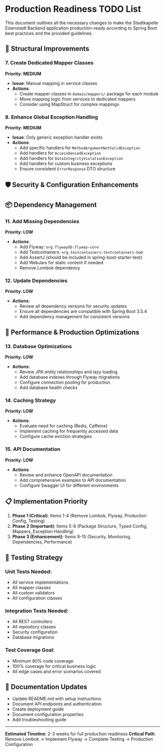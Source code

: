 # Production Readiness TODO List

This document outlines all the necessary changes to make the Stadtkapelle Eisenstadt Backend application production-ready according to Spring Boot best practices and the provided guidelines.

## 🔧 Structural Improvements

### 7. Create Dedicated Mapper Classes
**Priority: MEDIUM**
- **Issue**: Manual mapping in service classes
- **Actions**:
  - Create mapper classes in `domain/mappers/` package for each module
  - Move mapping logic from services to dedicated mappers
  - Consider using MapStruct for complex mappings

### 8. Enhance Global Exception Handling
**Priority: MEDIUM**
- **Issue**: Only generic exception handler exists
- **Actions**:
  - Add specific handlers for `MethodArgumentNotValidException`
  - Add handlers for `AccessDeniedException`
  - Add handlers for `DataIntegrityViolationException`
  - Add handlers for custom business exceptions
  - Ensure consistent `ErrorResponse` DTO structure

## 🛡️ Security & Configuration Enhancements

## 📦 Dependency Management

### 11. Add Missing Dependencies
**Priority: LOW**
- **Actions**:
  - Add Flyway: `org.flywaydb:flyway-core`
  - Add Testcontainers: `org.testcontainers:testcontainers-bom`
  - Add AssertJ (should be included in spring-boot-starter-test)
  - Add WebJars for static content if needed
  - Remove Lombok dependency

### 12. Update Dependencies
**Priority: LOW**
- **Actions**:
  - Review all dependency versions for security updates
  - Ensure all dependencies are compatible with Spring Boot 3.5.4
  - Add dependency management for consistent versions

## 🚀 Performance & Production Optimizations

### 13. Database Optimizations
**Priority: LOW**
- **Actions**:
  - Review JPA entity relationships and lazy loading
  - Add database indexes through Flyway migrations
  - Configure connection pooling for production
  - Add database health checks

### 14. Caching Strategy
**Priority: LOW**
- **Actions**:
  - Evaluate need for caching (Redis, Caffeine)
  - Implement caching for frequently accessed data
  - Configure cache eviction strategies

### 15. API Documentation
**Priority: LOW**
- **Actions**:
  - Review and enhance OpenAPI documentation
  - Add comprehensive examples to API documentation
  - Configure Swagger UI for different environments

## 📋 Implementation Priority

1. **Phase 1 (Critical)**: Items 1-4 (Remove Lombok, Flyway, Production Config, Testing)
2. **Phase 2 (Important)**: Items 5-8 (Package Structure, Typed Config, Mappers, Exception Handling)
3. **Phase 3 (Enhancement)**: Items 9-15 (Security, Monitoring, Dependencies, Performance)

## 🧪 Testing Strategy

### Unit Tests Needed:
- All service implementations
- All mapper classes
- All custom validators
- All configuration classes

### Integration Tests Needed:
- All REST controllers
- All repository classes
- Security configuration
- Database migrations

### Test Coverage Goal:
- Minimum 80% code coverage
- 100% coverage for critical business logic
- All edge cases and error scenarios covered

## 📝 Documentation Updates

- Update README.md with setup instructions
- Document API endpoints and authentication
- Create deployment guide
- Document configuration properties
- Add troubleshooting guide

---

**Estimated Timeline**: 2-3 weeks for full production readiness
**Critical Path**: Remove Lombok → Implement Flyway → Complete Testing → Production Configuration